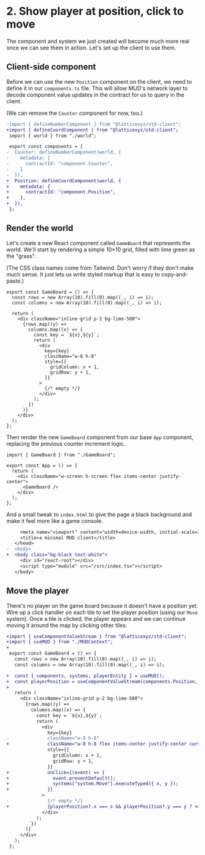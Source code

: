 # 2. Show player at position, click to move

The component and system we just created will become much more real once we can see them in action. Let's set up the client to use them.

## Client-side component

Before we can use the new `Position` component on the client, we need to define it in our `components.ts` file. This will allow MUD's network layer to decode component value updates in the contract for us to query in the client.

(We can remove the `Counter` component for now, too.)

```diff packages/clients/src/mud/components.ts
-import { defineNumberComponent } from "@latticexyz/std-client";
+import { defineCoordComponent } from "@latticexyz/std-client";
 import { world } from "./world";

 export const components = {
-  Counter: defineNumberComponent(world, {
-    metadata: {
-      contractId: "component.Counter",
-    }
-  }),
+  Position: defineCoordComponent(world, {
+    metadata: {
+      contractId: "component.Position",
+    },
+  }),
 };
```

## Render the world

Let's create a new React component called `GameBoard` that represents the world. We'll start by rendering a simple 10&times;10 grid, filled with lime green as the "grass".

(The CSS class names come from Tailwind. Don't worry if they don't make much sense. It just lets us write styled markup that is easy to copy-and-paste.)

```tsx packages/client/src/GameBoard.tsx
export const GameBoard = () => {
  const rows = new Array(10).fill(0).map((_, i) => i);
  const columns = new Array(10).fill(0).map((_, i) => i);

  return (
    <div className="inline-grid p-2 bg-lime-500">
      {rows.map((y) =>
        columns.map((x) => {
          const key = `${x},${y}`;
          return (
            <div
              key={key}
              className="w-8 h-8"
              style={{
                gridColumn: x + 1,
                gridRow: y + 1,
              }}
            >
              {/* empty */}
            </div>
          );
        })
      )}
    </div>
  );
};
```

Then render the new `GameBoard` component from our base `App` component, replacing the previous counter increment logic.

```tsx packages/client/src/App.tsx
import { GameBoard } from "./GameBoard";

export const App = () => {
  return (
    <div className="w-screen h-screen flex items-center justify-center">
      <GameBoard />
    </div>
  );
};
```

And a small tweak to `index.html` to give the page a black background and make it feel more like a game console.

```diff packages/client/index.html
     <meta name="viewport" content="width=device-width, initial-scale=1.0" />
     <title>a minimal MUD client</title>
   </head>
-  <body>
+  <body class="bg-black text-white">
     <div id="react-root"></div>
     <script type="module" src="/src/index.tsx"></script>
   </body>
```

## Move the player

There's no player on the game board because it doesn't have a position yet. Wire up a click handler on each tile to set the player position (using our `Move` system). Once a tile is clicked, the player appears and we can continue moving it around the map by clicking other tiles.

```diff packages/client/src/GameBoard.tsx
+import { useComponentValueStream } from "@latticexyz/std-client";
+import { useMUD } from "./MUDContext";
+
 export const GameBoard = () => {
   const rows = new Array(10).fill(0).map((_, i) => i);
   const columns = new Array(10).fill(0).map((_, i) => i);

+  const { components, systems, playerEntity } = useMUD();
+  const playerPosition = useComponentValueStream(components.Position, playerEntity);
+
   return (
     <div className="inline-grid p-2 bg-lime-500">
       {rows.map((y) =>
         columns.map((x) => {
           const key = `${x},${y}`;
           return (
             <div
               key={key}
-              className="w-8 h-8"
+              className="w-8 h-8 flex items-center justify-center cursor-pointer hover:ring"
               style={{
                 gridColumn: x + 1,
                 gridRow: y + 1,
               }}
+              onClick={(event) => {
+                event.preventDefault();
+                systems["system.Move"].executeTyped({ x, y });
+              }}
             >
-              {/* empty */}
+              {playerPosition?.x === x && playerPosition?.y === y ? <>🤠</> : null}
             </div>
           );
         })
       )}
     </div>
   );
 };
```
